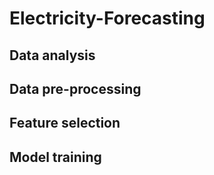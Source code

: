 # Electricity-Forecasting

## Data analysis

## Data pre-processing

## Feature selection

## Model training
